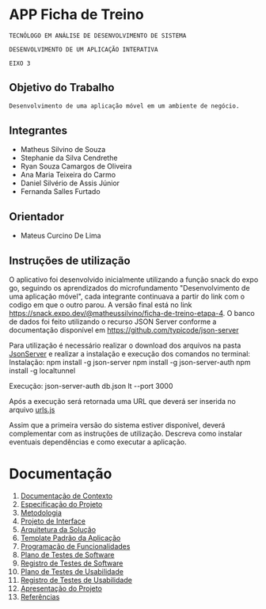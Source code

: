 # APP Ficha de Treino 

`TECNÓLOGO EM ANÁLISE DE DESENVOLVIMENTO DE SISTEMA`

`DESENVOLVIMENTO DE UM APLICAÇÃO INTERATIVA`

`EIXO 3`

## Objetivo do Trabalho

```bash
Desenvolvimento de uma aplicação móvel em um ambiente de negócio.
```

## Integrantes

* Matheus Silvino de Souza
* Stephanie da Silva Cendrethe
* Ryan Souza Camargos de Oliveira
* Ana Maria Teixeira do Carmo
* Daniel Silvério de Assis Júnior
* Fernanda Salles Furtado

## Orientador

* Mateus Curcino De Lima

## Instruções de utilização

O aplicativo foi desenvolvido inicialmente utilizando a função snack do expo go, seguindo os aprendizados do microfundamento "Desenvolvimento de uma aplicação móvel", cada integrante continuava a partir do link com o codigo em que o outro parou. 
A versão final está no link https://snack.expo.dev/@matheussilvino/ficha-de-treino-etapa-4.
O banco de dados foi feito utilizando o recurso JSON Server conforme a documentação disponível em https://github.com/typicode/json-server

Para utilização é necessário realizar o download dos arquivos na pasta <a href="etapa 4/JsonServer"> JsonServer</a> e realizar a instalação e execução dos comandos no terminal:
Instalação:
npm install -g json-server
npm install -g json-server-auth
npm install -g localtunnel

Execução:
json-server-auth db.json
lt --port 3000

Após a execução será retornada uma URL que deverá ser inserida no arquivo <a href="etapa 4/elaboração expo go snack/src/services/urls.js">urls.js</a>


Assim que a primeira versão do sistema estiver disponível, deverá complementar com as instruções de utilização. Descreva como instalar eventuais dependências e como executar a aplicação.


# Documentação

<ol>
<li><a href="docs/01-Documentação de Contexto.md"> Documentação de Contexto</a></li>
<li><a href="docs/02-Especificação do Projeto.md"> Especificação do Projeto</a></li>
<li><a href="docs/03-Metodologia.md"> Metodologia</a></li>
<li><a href="docs/04-Projeto de Interface.md"> Projeto de Interface</a></li>
<li><a href="docs/05-Arquitetura da Solução.md"> Arquitetura da Solução</a></li>
<li><a href="docs/06-Template Padrão da Aplicação.md"> Template Padrão da Aplicação</a></li>
<li><a href="docs/07-Programação de Funcionalidades.md"> Programação de Funcionalidades</a></li>
<li><a href="docs/08-Plano de Testes de Software.md"> Plano de Testes de Software</a></li>
<li><a href="docs/09-Registro de Testes de Software.md"> Registro de Testes de Software</a></li>
<li><a href="docs/10-Plano de Testes de Usabilidade.md"> Plano de Testes de Usabilidade</a></li>
<li><a href="docs/11-Registro de Testes de Usabilidade.md"> Registro de Testes de Usabilidade</a></li>
<li><a href="docs/12-Apresentação do Projeto.md"> Apresentação do Projeto</a></li>
<li><a href="docs/13-Referências.md"> Referências</a></li>
</ol>
